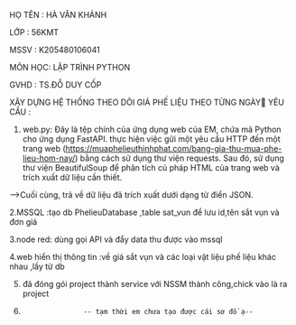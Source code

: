 HỌ TÊN : HÀ VĂN KHÁNH

LỚP :    56KMT

MSSV :   K205480106041

MÔN HỌC: LẬP TRÌNH PYTHON

GVHD : TS.ĐỖ DUY CỐP

XÂY DỰNG HỆ THỐNG THEO DÕI GIÁ PHẾ LIỆU THEO TỪNG NGÀY🔄
YÊU CẦU : 
 1. web.py: Đây là tệp chính của ứng dụng web của EM, chứa mã Python cho ứng dụng FastAPI.
   thực hiện việc gửi một yêu cầu HTTP đến một trang web (https://muaphelieuthinhphat.com/bang-gia-thu-mua-phe-lieu-hom-nay/)
bằng cách sử dụng thư viện requests. Sau đó,  sử dụng thư viện BeautifulSoup để phân tích cú pháp HTML của trang web và trích xuất dữ liệu cần thiết.


-->Cuối cùng, trả về dữ liệu đã trích xuất dưới dạng từ điển JSON.

2.MSSQL :tạo db PhelieuDatabase ,table sat_vun để lưu id,tên sắt vụn và đơn giá


3.node red: dùng gọi API và đẩy data thu được vào mssql


4.web hiển thị thông tin :về giá sắt vụn và các loại vật liệu phế liệu khác nhau ,lấy từ db


5. đã đóng gói project thành service với NSSM thành công,chick vào là ra project
6. 
                      -- tạm thời em chưa tạo được cái sơ đồ ạ--
 
